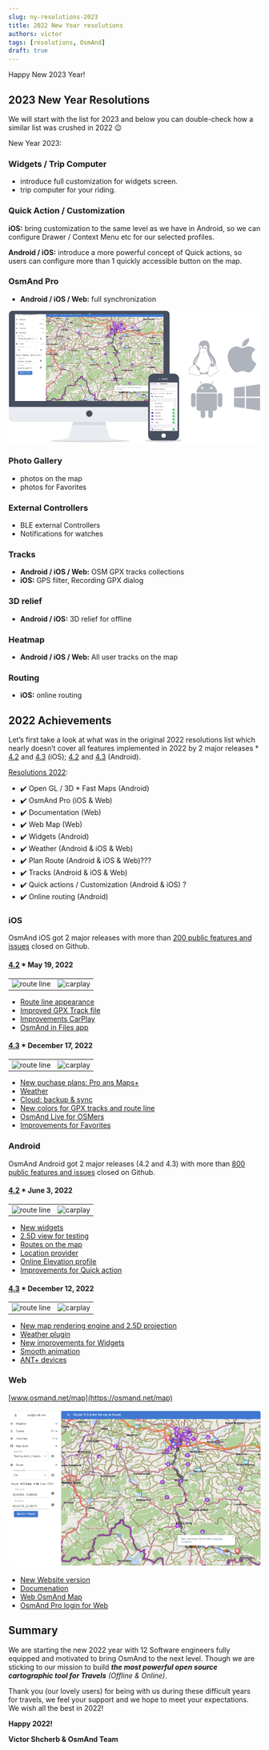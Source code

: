 ```yaml
---
slug: ny-resolutions-2023
title: 2022 New Year resolutions
authors: victor
tags: [resolutions, OsmAnd]
draft: true
---
```


Happy New 2023 Year!

<!--

At the end of each year, we sum up the results of the passing year and write our plans for the next one. This tradition started 5 years ago and we continue doing it each year. Sometimes our ambitions are not nearly completed, sometimes we overshoot the plan.
-->

<!--truncate-->


<!--
2022 was another difficult year for most of us, so it was for OsmAnd as well. Though we wish that 2 COVID years are over and we finally can go back to our normal traveling life with Maps. In our 2022 New Year resolutions we anticipated the difficulties and wrote a rather simple for our team list which we consider as 90% completed.

One of the biggest achievements of 2022 is that we’ve managed to double our Team up to 20 people and this Team delivers features with quite an incredible pace.
-->

## 2023 New Year Resolutions


We will start with the list for 2023 and below you can double-check how a similar list was crushed in 2022 😉

New Year 2023:


### Widgets / Trip Computer

* introduce full customization for widgets screen.
* trip computer for your riding.

### Quick Action / Customization

**iOS:** bring customization to the same level as we have in Android, so we can configure Drawer / Context Menu etc for our selected profiles.

**Android / iOS:** introduce a more powerful concept of Quick actions, so users can configure more than 1 quickly accessible button on the map.


### OsmAnd Pro

* **Android / iOS / Web:** full synchronization

![Cross-platform](./cross-platform.png)

### Photo Gallery

* photos on the map
* photos for Favorites
### External Controllers

* BLE external Controllers
* Notifications for watches
### Tracks

* **Android / iOS / Web:** OSM GPX tracks collections
* **iOS:** GPS filter, Recording GPX dialog
### 3D relief

* **Android / iOS:** 3D relief for offline 
### Heatmap

* **Android / iOS / Web:** All user tracks on the map

### Routing

* **iOS:** online routing

## 2022 Achievements

Let’s first take a look at what was in the original 2022 resolutions list which nearly doesn’t cover all features implemented in 2022 by 2 major releases * [4.2](https://osmand.net/blog/osmand-ios-4-2-released) and [4.3](https://osmand.net/blog/osmand-ios-4-3-released) (iOS); [4.2](https://osmand.net/blog/osmand-android-4-2-released) and [4.3](https://osmand.net/blog/osmand-android-4-3-released) (Android).

[Resolutions 2022](https://osmand.net/blog/ny-resolutions-2022):


* ✔️ Open GL / 3D * Fast Maps (Android)
* ✔️ OsmAnd Pro (iOS & Web)
* ✔️ Documentation (Web)
* ✔️ Web Map (Web)
* ✔️ Widgets (Android)
* ✔️ Weather (Android & iOS & Web)
* ✔️ Plan Route (Android & iOS & Web)???
* ✔️ Tracks (Android & iOS & Web)
* ✔️ Quick actions / Customization (Android & iOS) ?
* ✔️ Online routing (Android)



### iOS

OsmAnd iOS got 2 major releases with more than <a href="https://github.com/osmandapp/OsmAnd-iOS/milestones?state=closed">200 public features and issues</a> closed on Github.

#### [4.2](https://osmand.net/blog/osmand-ios-4-2-released) * May 19, 2022

<table class="blogimage">
  <tr>
    <td><img src={require('./route_line_ios.png').default} alt="route line"/></td>
    <td><img src={require('./ios-carplay.png').default} alt="carplay"/></td>
    </tr>
</table> 


* [Route line appearance](https://osmand.net/blog/osmand-ios-4-2-released#route-line-appearance)
* [Improved GPX Track file](https://osmand.net/blog/osmand-ios-4-2-released#tracks)
* [Improvements CarPlay](https://osmand.net/blog/osmand-ios-4-2-released#carplay)
* [OsmAnd in Files app](https://osmand.net/blog/osmand-ios-4-2-released#files-app)


#### [4.3](https://osmand.net/blog/osmand-ios-4-3-released) * December 17, 2022

<table class="blogimage">
  <tr>
    <td><img src={require('./weather_ios.png').default} alt="route line"/></td>
    <td><img src={require('./backup_1_ios.png').default} alt="carplay"/></td>
    </tr>
</table> 
 


* [New puchase plans: Pro ans Maps+](https://osmand.net/blog/osmand-ios-4-3-released#new-purchase-plans)
* [Weather](https://osmand.net/blog/osmand-ios-4-3-released#weather-forecast)
* [Cloud: backup & sync](https://osmand.net/blog/osmand-ios-4-3-released#cloud-backup)
* [New colors for GPX tracks and route line](https://osmand.net/blog/osmand-ios-4-3-released#new-colors-for-tracks-and-route-line)
* [OsmAnd Live for OSMers](https://osmand.net/blog/osmand-ios-4-3-released#osmand-live-for-osmers)
* [Improvements for Favorites](https://osmand.net/blog/osmand-ios-4-3-released#new-updates-for-favorites)

### Android

OsmAnd Android got 2 major releases (4.2 and 4.3) with more than <a href="https://github.com/osmandapp/Osmand/milestones?state=closed">800 public features and issues</a> closed on Github.
        
#### [4.2](https://osmand.net/blog/osmand-android-4-2-released) * June 3, 2022

<table class="blogimage">
  <tr>
    <td><img src={require('./2_5d_view1.png').default} alt="route line"/></td>
    <td><img src={require('./hiking_routes.png').default} alt="carplay"/></td>
    </tr>
</table>        


* [New widgets](https://osmand.net/blog/osmand-android-4-2-released#new-in-osmand-widgets)
* [2.5D view for testing](https://osmand.net/blog/osmand-android-4-2-released#25d-view-for-testing)
* [Routes on the map](https://osmand.net/blog/osmand-android-4-2-released#routes-on-the-map)
* [Location provider](https://osmand.net/blog/osmand-android-4-2-released#location-provider)
* [Online Elevation profile](https://osmand.net/blog/osmand-android-4-2-released#online-elevation-profile)
* [Improvements for Quick action](https://osmand.net/blog/osmand-android-4-2-released#new-items-for-quick-action)

      
#### [4.3](https://osmand.net/blog/osmand-android-4-3-released) * December 12, 2022
      
<table class="blogimage">
  <tr>
    <td><img src={require('./2-5-d-view_2.png').default} alt="route line"/></td>
    <td><img src={require('./weather_plugin.png').default} alt="carplay"/></td>
    </tr>
</table>  


* [New map rendering engine and 2.5D projection](https://osmand.net/blog/osmand-android-4-3-released#new-faster-map-rendering-engine)
* [Weather plugin](https://osmand.net/blog/osmand-android-4-3-released#weather-plugin)
* [New improvements for Widgets](https://osmand.net/blog/osmand-android-4-3-released#new-improvements-for-widgets)
* [Smooth animation](https://osmand.net/blog/osmand-android-4-3-released#smooth-animation)
* [ANT+ devices](https://osmand.net/blog/osmand-android-4-3-released#support-external-devices-ant)


### Web  

[www.osmand.net/map](https://osmand.net/map)

![Web Map](./web.png)

* [New Website version](https://osmand.net/)
* [Documenation](https://osmand.net/docs/intro)
* [Web OsmAnd Map](https://osmand.net/map)
* [OsmAnd Pro login for Web](https://osmand.net/docs/user/purchases/android#pro-features)


## Summary

We are starting the new 2022 year with 12 Software engineers fully equipped and motivated to bring OsmAnd to the next level. Though we are sticking to our mission to build ***the most powerful open source cartographic tool for Travels*** *(Offline & Online)*.

Thank you (our lovely users) for being with us during these difficult years for travels, we feel your support and we hope to meet your expectations. We wish all the best in 2022!

**Happy 2022!**

**Victor Shcherb & OsmAnd Team**
